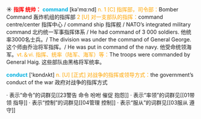 ☀ <font color="red">**指挥 统帅：**</font>
<font color="sky blue">**command**</font> [kə'mɑːnd] 
<font color="orange">n. 1 [C] 指挥部，司令部：</font>Bomber Command 轰炸机组的指挥部 <font color="orange">2 [U] 对一支部队的指挥：</font>command centre/center 指挥中心 / command ship 指挥舰 / NATO’s integrated military command 北约统一军事指挥体系 / He had command of 3 000 soldiers. 他统率3000名士兵。/ The division was under the command of General George. 这个师由乔治将军指挥。/ He was put in command of the navy. 他受命统领海军。<font color="orange">vt.＆vi. 指挥、统率（陆军、海军）等：</font>The troops were commanded by General Haig. 这些部队由黑格将军统率。

<font color="sky blue">**conduct**</font> ['kɒndʌkt] 
<font color="orange">n. [U] [正式] 对战争的指挥或领导方式：</font>the government’s conduct of the war 政府对战争的指挥方式

· 表示“命令”的词群见[[23警告 命令 吩咐 催促 抱怨]]
· 表示“率领”的词群见[[01带领 指导]]
· 表示“控制”的词群见[[04管理 控制]]
· 表示“服从”的词群见[[03服从 遵守]]
